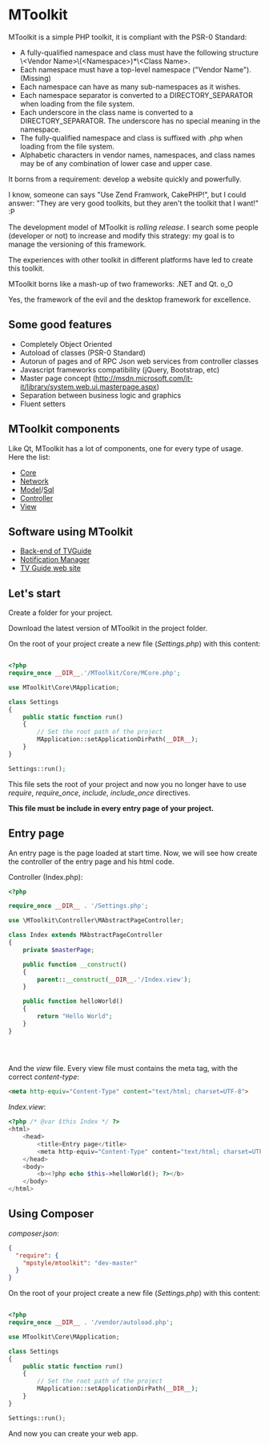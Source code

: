 MToolkit
========

MToolkit is a simple PHP toolkit, it is compliant with the PSR-0 Standard:
- A fully-qualified namespace and class must have the following structure \\\<Vendor Name>\\\(\<Namespace\>)*\\\<Class Name>.
- Each namespace must have a top-level namespace ("Vendor Name"). (Missing)
- Each namespace can have as many sub-namespaces as it wishes.
- Each namespace separator is converted to a DIRECTORY_SEPARATOR when loading from the file system.
- Each underscore in the class name is converted to a DIRECTORY_SEPARATOR. The underscore has no special meaning in the namespace.
- The fully-qualified namespace and class is suffixed with .php when loading from the file system.
- Alphabetic characters in vendor names, namespaces, and class names may be of any combination of lower case and upper case.

It borns from a requirement: develop a website quickly and powerfully.

I know, someone can says "Use Zend Framwork, CakePHP!", but I could answer: "They are very good toolkits, but they aren't the toolkit that I want!" :P

The development model of MToolkit is *rolling release*. I search some people (developer or not) to increase and modify this strategy: my goal is to manage the versioning of this framework. 


The experiences with other toolkit in different platforms have led to create this toolkit.

MToolkit borns like a mash-up of two frameworks: .NET and Qt. o_O

Yes, the framework of the evil and the desktop framework for excellence.


Some good features
------------------
- Completely Object Oriented
- Autoload of classes (PSR-0 Standard)
- Autorun of pages and of RPC Json web services from controller classes
- Javascript frameworks compatibility (jQuery, Bootstrap, etc)
- Master page concept (http://msdn.microsoft.com/it-it/library/system.web.ui.masterpage.aspx)
- Separation between business logic and graphics
- Fluent setters

MToolkit components
-------------------
Like Qt, MToolkit has a lot of components, one for every type of usage.
Here the list:
- [Core](Core)
- [Network](Network)
- [Model](Model)/[Sql](Model/Sql)
- [Controller](Controller)
- [View](View)

Software using MToolkit
-----------------------
- [Back-end of TVGuide](https://play.google.com/store/apps/details?id=net.micene.minigroup.palimpsests.lite)
- [Notification Manager](https://github.com/MpStyle/NotificationManager)
- [TV Guide web site](http://tvguide.micene.net/)

Let's start
-----------

Create a folder for your project.

Download the latest version of MToolkit in the project folder.

On the root of your project create a new file (*Settings.php*) with this content:

```php

<?php
require_once __DIR__.'/MToolkit/Core/MCore.php';

use MToolkit\Core\MApplication;

class Settings
{
    public static function run()
    {
        // Set the root path of the project
        MApplication::setApplicationDirPath(__DIR__);
    }
}

Settings::run();

```

This file sets the root of your project and now you no longer have to use *require*, *require_once*, *include*, *include_once* directives. 

**This file must be include in every entry page of your project.**

Entry page
-----------

An entry page is the page loaded at start time.
Now, we will see how create the controller of the entry page and his html code.

Controller (Index.php):

```php
<?php

require_once __DIR__ . '/Settings.php';

use \MToolkit\Controller\MAbstractPageController;

class Index extends MAbstractPageController
{
    private $masterPage;

    public function __construct()
    {
        parent::__construct(__DIR__.'/Index.view');
    }

    public function helloWorld()
    {
        return "Hello World";
    }
} 

        
        
```

And the *view* file. Every view file must contains the meta tag, with the correct *content-type*:
```html
<meta http-equiv="Content-Type" content="text/html; charset=UTF-8">
```
*Index.view*:

```php
<?php /* @var $this Index */ ?>
<html>
    <head>
        <title>Entry page</title>
        <meta http-equiv="Content-Type" content="text/html; charset=UTF-8">
    </head>
    <body>
        <b><?php echo $this->helloWorld(); ?></b>
    </body>
</html>
```

Using Composer
--------------
*composer.json*:
```json
{
  "require": {
    "mpstyle/mtoolkit": "dev-master"
  }
}
```

On the root of your project create a new file (*Settings.php*) with this content:

```php

<?php
require_once __DIR__ . '/vendor/autoload.php';

use MToolkit\Core\MApplication;

class Settings
{
    public static function run()
    {
        // Set the root path of the project
        MApplication::setApplicationDirPath(__DIR__);
    }
}

Settings::run();

```

And now you can create your web app.
